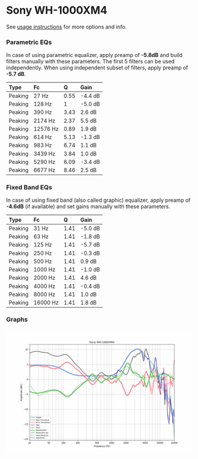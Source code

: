 # Sony WH-1000XM4
See [usage instructions](https://github.com/jaakkopasanen/AutoEq#usage) for more options and info.

### Parametric EQs
In case of using parametric equalizer, apply preamp of **-5.8dB** and build filters manually
with these parameters. The first 5 filters can be used independently.
When using independent subset of filters, apply preamp of **-5.7 dB**.

| Type    | Fc       |    Q | Gain    |
|:--------|:---------|:-----|:--------|
| Peaking | 27 Hz    | 0.55 | -4.4 dB |
| Peaking | 128 Hz   | 1    | -5.0 dB |
| Peaking | 390 Hz   | 3.43 | 2.6 dB  |
| Peaking | 2174 Hz  | 2.37 | 5.5 dB  |
| Peaking | 12576 Hz | 0.89 | 1.9 dB  |
| Peaking | 614 Hz   | 5.13 | -1.3 dB |
| Peaking | 983 Hz   | 6.74 | 1.1 dB  |
| Peaking | 3439 Hz  | 3.84 | 1.0 dB  |
| Peaking | 5290 Hz  | 6.09 | -3.4 dB |
| Peaking | 6677 Hz  | 8.46 | 2.5 dB  |

### Fixed Band EQs
In case of using fixed band (also called graphic) equalizer, apply preamp of **-4.6dB**
(if available) and set gains manually with these parameters.

| Type    | Fc       |    Q | Gain    |
|:--------|:---------|:-----|:--------|
| Peaking | 31 Hz    | 1.41 | -5.0 dB |
| Peaking | 63 Hz    | 1.41 | -1.8 dB |
| Peaking | 125 Hz   | 1.41 | -5.7 dB |
| Peaking | 250 Hz   | 1.41 | -0.3 dB |
| Peaking | 500 Hz   | 1.41 | 0.9 dB  |
| Peaking | 1000 Hz  | 1.41 | -1.0 dB |
| Peaking | 2000 Hz  | 1.41 | 4.6 dB  |
| Peaking | 4000 Hz  | 1.41 | -0.4 dB |
| Peaking | 8000 Hz  | 1.41 | 1.0 dB  |
| Peaking | 16000 Hz | 1.41 | 1.8 dB  |

### Graphs
![](./Sony%20WH-1000XM4.png)